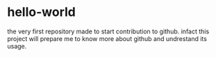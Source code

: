# hello-world
the very first repository made to start contribution to github. infact this project will prepare me to know more about github and undrestand its usage.
